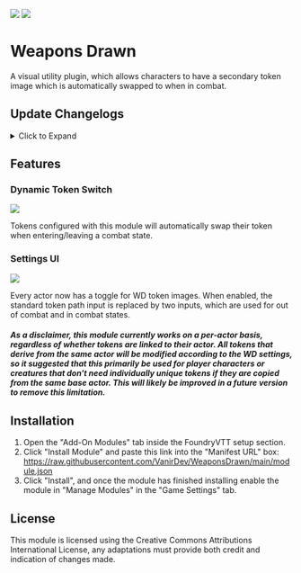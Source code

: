 ![](https://img.shields.io/badge/Foundry-v0.7.9-blue) ![](https://img.shields.io/badge/D&D5e-v1.2.2-blue)

# Weapons Drawn

A visual utility plugin, which allows characters to have a secondary token image which is automatically swapped to when in combat.

## Update Changelogs

<details>
  <summary>Click to Expand</summary>
  
  ### Release 0.2 - Compatability and Bug Fixing
  * Removed support for WD icons in the combat tracker due to inconsistent permissions needed to change them.
  * Removed unnecessary dependencies on the dnd5e system. Weapons Drawn is now likely compatible with any system that doesn't alter the token system!

  ### Release 0.1
  
  * Initial release, allowing for per-actor configuration of tokens, with a per-actor toggle for WD tokens.
</details>

## Features

### Dynamic Token Switch

![](https://github.com/VanirDev/WeaponsDrawn/blob/main/assets/WeaponsDrawn.gif)

Tokens configured with this module will automatically swap their token when entering/leaving a combat state.

### Settings UI

![](https://github.com/VanirDev/WeaponsDrawn/blob/main/assets/SettingsUI.png)

Every actor now has a toggle for WD token images. When enabled, the standard token path input is replaced by two inputs, which are used for out of combat and in combat states.

##### As a disclaimer, this module currently works on a per-actor basis, regardless of whether tokens are linked to their actor. All tokens that derive from the same actor will be modified according to the WD settings, so it suggested that this primarily be used for player characters or creatures that don't need individually unique tokens if they are copied from the same base actor. This will likely be improved in a future version to remove this limitation.

## Installation

1. Open the "Add-On Modules" tab inside the FoundryVTT setup section.
2. Click "Install Module" and paste this link into the "Manifest URL" box: https://raw.githubusercontent.com/VanirDev/WeaponsDrawn/main/module.json
3. Click "Install", and once the module has finished installing enable the module in "Manage Modules" in the "Game Settings" tab.

## License

This module is licensed using the Creative Commons Attributions International License, any adaptations must provide both credit and indication of changes made.

